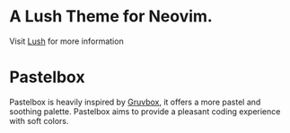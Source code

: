 # A Lush Theme for Neovim.
Visit [Lush](https://github.com/rktjmp/lush.nvim) for more information

# Pastelbox
Pastelbox is heavily inspired by [Gruvbox](https://github.com/morhetz/gruvbox), it offers a more pastel 
and soothing palette. Pastelbox aims to provide a pleasant coding experience with soft colors.
